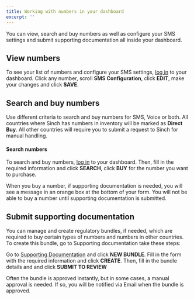 ```yaml
---
title: Working with numbers in your dashboard
excerpt: ''
---
```

You can view, search and buy numbers as well as configure your SMS settings and submit supporting documentation all inside your dashboard. 

## View numbers

To see your list of numbers and configure your SMS settings, [log in](https://dashboard.sinch.com/numbers/your-numbers/numbers) to your dashboard. Click any number, scroll **SMS Configuration**, click **EDIT**, make your changes and click **SAVE**.

## Search and buy numbers

Use different criteria to search and buy numbers for SMS, Voice or both. All countries where Sinch has numbers in inventory will be marked as **Direct Buy**. All other countries will require you to submit a request to Sinch for manual handling. 


#### Search numbers

To search and buy numbers, [log in](https://dashboard.sinch.com/numbers/buy-numbers) to your dashboard. Then, fill in the required information and click **SEARCH**, click **BUY** for the number you want to purchase.
  
When you buy a number, if supporting documentation is needed, you will see a message in an orange box at the bottom of your form. You will not be able to buy a number until supporting documentation is submitted.

## Submit supporting documentation

You can manage and create regulatory bundles, if needed, which are required to buy certain types of numbers and numbers in other countries. To create this bundle, go to Supporting documentation take these steps:

Go to [Supporting Documentation](https://dashboard.sinch.com/numbers/supporting-documentation) and click **NEW BUNDLE**. Fill in the form with the required information and click **CREATE**. Then, fill in the bundle details and and click **SUBMIT TO REVIEW**
  
Often the bundle is approved instantly, but in some cases, a manual approval is needed. If so, you will be notified via Email when the bundle is approved.
